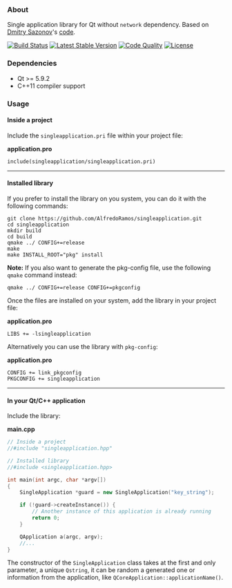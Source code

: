 ### About

Single application library for Qt without `network` dependency. Based on [Dmitry Sazonov](https://stackoverflow.com/users/1035613/dmitry-sazonov)'s [code](https://stackoverflow.com/a/28172162).

[![Build Status](https://img.shields.io/travis/com/AlfredoRamos/singleapplication.svg?style=flat-square)](https://travis-ci.com/AlfredoRamos/singleapplication)
[![Latest Stable Version](https://img.shields.io/github/tag/AlfredoRamos/singleapplication.svg?style=flat-square&label=stable)](https://github.com/AlfredoRamos/singleapplication/releases)
[![Code Quality](https://img.shields.io/codefactor/grade/github/AlfredoRamos/singleapplication.svg?style=flat-square)](https://www.codefactor.io/repository/github/alfredoramos/singleapplication)
[![License](https://img.shields.io/github/license/AlfredoRamos/singleapplication.svg?style=flat-square)](https://raw.githubusercontent.com/AlfredoRamos/singleapplication/master/LICENSE)

### Dependencies

- Qt >= 5.9.2
- C++11 compiler support

### Usage

#### Inside a project

Include the `singleapplication.pri` file within your project file:

**application.pro**
```qmake
include(singleapplication/singleapplication.pri)
```
___

#### Installed library

If you prefer to install the library on you system, you can do it with the following commands:

```shell
git clone https://github.com/AlfredoRamos/singleapplication.git
cd singleapplication
mkdir build
cd build
qmake ../ CONFIG+=release
make
make INSTALL_ROOT="pkg" install
```

**Note:** If you also want to generate the pkg-config file, use the following `qmake` command instead:

```shell
qmake ../ CONFIG+=release CONFIG+=pkgconfig
```

Once the files are installed on your system, add the library in your project file:

**application.pro**
```qmake
LIBS += -lsingleapplication
```

Alternatively you can use the library with `pkg-config`:

**application.pro**
```qmake
CONFIG += link_pkgconfig
PKGCONFIG += singleapplication
```

___

#### In your Qt/C++ application

Include the library:

**main.cpp**
```cpp
// Inside a project
//#include "singleapplication.hpp"

// Installed library
//#include <singleapplication.hpp>

int main(int argc, char *argv[])
{
	SingleApplication *guard = new SingleApplication("key_string");

	if (!guard->createInstance()) {
		// Another instance of this application is already running
		return 0;
	}

	QApplication a(argc, argv);
	//...
}
```

The constructor of the `SingleApplication` class takes at the first and only parameter, a unique `Qstring`, it can be random a generated one or information from the application, like `QCoreApplication::applicationName()`.
